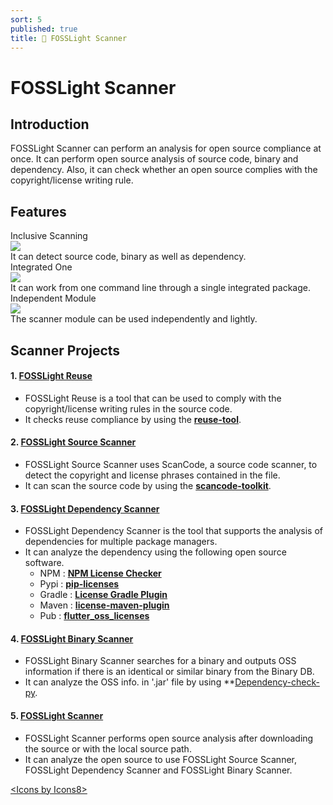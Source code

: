 ```yaml
---
sort: 5
published: true
title: 🔎 FOSSLight Scanner
---
```

# FOSSLight Scanner

## Introduction

FOSSLight Scanner can perform an analysis for open source compliance at once. It can perform open source analysis of source code, binary and dependency. Also, it can check whether an open source complies with the copyright/license writing rule.

## Features

<div class="flex-container">
  <div class="flex-contents">
    <div>
      <div id="feature_title">
        Inclusive Scanning
      </div>
      <div id="feature_img">
        <img src="https://img.icons8.com/dotty/80/000000/check-all.png"/>
      </div>
      <div id="feature_content">
        It can detect source code, binary as well as dependency.
      </div>
    </div>
  </div>

  <div class="flex-contents">
    <div>
      <div id="feature_title">
        Integrated One
      </div>
      <div id="feature_img">
        <img src="https://img.icons8.com/wired/64/000000/workspace-one.png"/>
      </div>
      <div id="feature_content">
        It can work from one command line through a single integrated package.
      </div>
    </div>
  </div>

  <div class="flex-contents">
    <div>
      <div id="feature_title">
        Independent Module
      </div>
      <div id="feature_img">
        <img src="https://img.icons8.com/dotty/80/000000/module.png"/>
      </div>
      <div id="feature_content">
        The scanner module can be used independently and lightly.
      </div>
    </div>
  </div>
</div>

## Scanner Projects

#### 1. [**FOSSLight Reuse**](1_reuse.md)
- FOSSLight Reuse is a tool that can be used to comply with the copyright/license writing rules in the source code.
- It checks reuse compliance by using the **[reuse-tool](https://github.com/fsfe/reuse-tool)**.

#### 2. [**FOSSLight Source Scanner**](2_source.md)
- FOSSLight Source Scanner uses ScanCode, a source code scanner, to detect the copyright and license phrases contained in the file.
- It can scan the source code by using the **[scancode-toolkit](https://github.com/nexB/scancode-toolkit)**.

#### 3. [**FOSSLight Dependency Scanner**](3_dependency.md)
- FOSSLight Dependency Scanner is the tool that supports the analysis of dependencies for multiple package managers.
- It can analyze the dependency using the following open source software.
  - NPM : **[NPM License Checker](https://github.com/davglass/license-checker)**
  - Pypi : **[pip-licenses](https://github.com/raimon49/pip-licenses)**
  - Gradle : **[License Gradle Plugin](https://github.com/hierynomus/license-gradle-plugin)**
  - Maven : **[license-maven-plugin](https://github.com/mojohaus/license-maven-plugin)**
  - Pub : **[flutter_oss_licenses](https://github.com/espresso3389/flutter_oss_licenses)**

#### 4. [**FOSSLight Binary Scanner**](4_binary.md)
- FOSSLight Binary Scanner searches for a binary and outputs OSS information if there is an identical or similar binary from the Binary DB.
- It can analyze the OSS info. in '.jar' file by using **[Dependency-check-py](https://github.com/jhermann/dependency-check-py).

#### 5. [**FOSSLight Scanner**](https://github.com/fosslight/fosslight_scanner)
- FOSSLight Scanner performs open source analysis after downloading the source or with the local source path. 
- It can analyze the open source to use FOSSLight Source Scanner, FOSSLight Dependency Scanner and FOSSLight Binary Scanner.
  
     
      
<div class="right"><a href="https://icons8.com/icon">&lt;Icons by Icons8&gt;</a></div>
